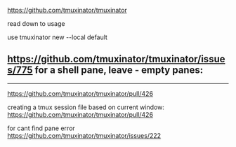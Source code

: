 https://github.com/tmuxinator/tmuxinator


read down to usage

use tmuxinator new --local default




https://github.com/tmuxinator/tmuxinator/issues/775
for a shell pane, leave - empty
panes: 
  -
  
  
  
  ___
  https://github.com/tmuxinator/tmuxinator/pull/426
  
  
  creating a tmux session file based on current window:
  https://github.com/tmuxinator/tmuxinator/pull/426
  
  
  for cant find pane error
  https://github.com/tmuxinator/tmuxinator/issues/222